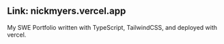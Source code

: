 ## Link: nickmyers.vercel.app
My SWE Portfolio written with TypeScript, TailwindCSS, and deployed with vercel.
